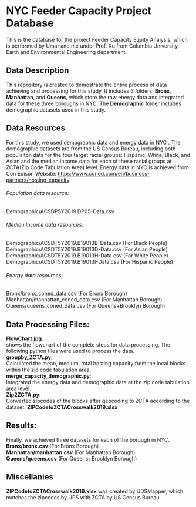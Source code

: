 # NYC Feeder Capacity Project Database
This is the database for the project Feeder Capacity Equity Analysis, which is performed by Umar and me under Prof. Xu from Columbia University Earth and Environmental Engineering department.

## Data Description
This repository is created to demostrate the entire process of data achieving and processing for this study. It includes 3 folders: **Bronx**, **Manhattan**, and **Queens**, which store the raw energy data and integrated data for these three boroughs in NYC. The **Demographic** folder includes demographic datasets used in this study.

## Data Resources
For this study, we used demographic data and energy data in NYC . The demographic datasets are from the US Census Bureau, including both populaiton data for the four target racial groups: Hispanic, White, Black, and Asian and the median income data for each of these racial groups at ZCTA(Zip Code Tabulation Area) level. Energy data in NYC is achieved from Con Edison Website: https://www.coned.com/en/business-partners/hosting-capacity. 

###### Population data resource:     
Demographic/ACSDP5Y2019.DP05-Data.csv <br />
###### Median Income data resources:
Demographic/ACSDT5Y2019.B19013B-Data.csv (For Black People) <br />
Demographic/ACSDT5Y2019.B19013D-Data.csv (For Asian People) <br />
Demographic/ACSDT5Y2019.B19013H-Data.csv (For White People) <br />
Demographic/ACSDT5Y2019.B19013I-Data.csv (For Hispanic People) <br />                              
###### Energy data resources:                       
Bronx/bronx_coned_data.csv (For Bronx Borough) <br />
Manhattan/manhattan_coned_data.csv (For Manhattan Borough) <br />
Queens/queens_coned_data.csv (For Queens+Brooklyn Borough) <br />

## Data Processing Files:
**FlowChart.jpg**:<br /> shows the flowchart of the complete steps for data processing. The following python files were used to process the data. <br />
**groupby_ZCTA.py**:<br /> Calculated the mean, medium, total hosting capacity from the local blocks within the zip code tabulation area. <br />
**merge_capacity_demographic.py**:<br /> Integrated the energy data and demographic data at the zip code tabulation area level. <br />
**Zip2ZCTA.py**:<br /> Converted zipcodes of the blocks after geocoding to ZCTA according to the dataset: **ZIPCodetoZCTACrosswalk2019.xlsx** <br />

## Results:
Finally, we achieved three datasets for each of the borough in NYC. 
**Bronx/bronx.csv** (For Bronx Borough) <br />
**Manhattan/manhattan.csv** (For Manhattan Borough) <br />
**Queens/queens.csv** (For Queens+Brooklyn Borough) <br />

## Miscellanies
**ZIPCodetoZCTACrosswalk2019.xlsx** was created by UDSMapper, which matches the zipcodes by UPS with ZCTA by US Census Bureau.
